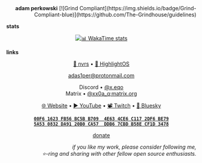 <div align="right">
  <b>adam perkowski</b>
  [![Grind Compliant](https://img.shields.io/badge/Grind-Compliant-blue)](https://github.com/The-Grindhouse/guidelines)
</div>

<b>stats</b>

<div align="center">

[![📊 WakaTime stats](https://github-readme-stats.vercel.app/api/wakatime?username=adamperkowski&layout=compact&theme=transparent&langs_count=12)](https://wakatime.com/@adamperkowski)

</div>

<b>links</b>

<div align="center">

<a href='https://github.com/adamperkowski/nvrs'>🚦 nvrs</a> • <a href='https://os.adamperkowski.dev'>🌄 HighlightOS</a>

[adas1per@protonmail.com](mailto:adas1per@protonmail.com)

Discord • <a href="https://discord.com/users/1101820235566305290" target="_blank">@x.eqo</a><br>
Matrix • <a href="https://matrix.to/#/@xx0a_q:matrix.org" target="_blank">@xx0a_q:matrix.org</a>

[🌐 Website](https://adamperkowski.dev) • [▶️ YouTube](https://youtube.com/channel/UC6dT__PRcG08t284qp6jRiQ) • [📽️ Twitch](https://twitch.tv/adamperkowski) • [🦋 Bluesky](https://bsky.app/profile/adamperkowski.dev)

<b>

[`00F6 1623 FB56 BC5B B709  4E63 4CE6 C117 2DF6 BE79`](ecc_pub_key)<br>
[`5A53 0832 DA91 20B0 CA57  DDB6 7CBD B58E CF1D 3478`](rsa_pub_key)

</b>

[donate](https://adamperkowski.dev/donate)

</div>

<div align="right">

<i>if you like my work, please consider following me,<br>⭐-ring and sharing with other fellow open source enthusiasts.</i>

</div>
